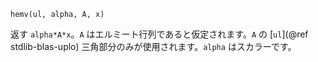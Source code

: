 ```
hemv(ul, alpha, A, x)
```

返す `alpha*A*x`。`A` はエルミート行列であると仮定されます。`A` の [`ul`](@ref stdlib-blas-uplo) 三角部分のみが使用されます。`alpha` はスカラーです。
